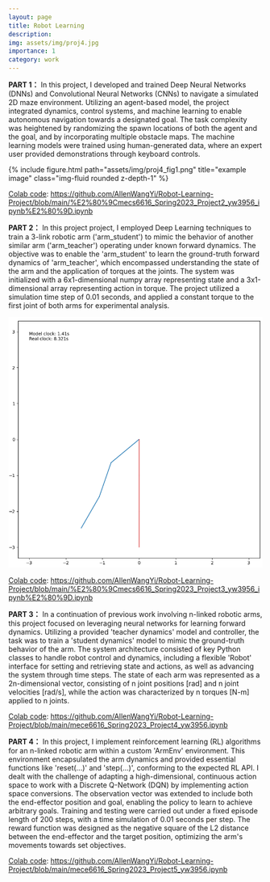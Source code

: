 ```yaml
---
layout: page
title: Robot Learning
description:
img: assets/img/proj4.jpg
importance: 1
category: work
---
```

**PART 1：**
In this project, I developed and trained Deep Neural Networks (DNNs) and Convolutional Neural Networks (CNNs) to navigate a simulated 2D maze environment. Utilizing an agent-based model, the project integrated dynamics, control systems, and machine learning to enable autonomous navigation towards a designated goal. The task complexity was heightened by randomizing the spawn locations of both the agent and the goal, and by incorporating multiple obstacle maps. The machine learning models were trained using human-generated data, where an expert user provided demonstrations through keyboard controls. 
<div class="row">
    <div class="col-sm mt-3 mt-md-0">
        {% include figure.html path="assets/img/proj4_fig1.png" title="example image" class="img-fluid rounded z-depth-1" %}
    </div>
</div>

[Colab code](https://github.com/AllenWangYi/Robot-Learning-Project/blob/main/%E2%80%9Cmecs6616_Spring2023_Project2_yw3956_ipynb%E2%80%9D.ipynb): https://github.com/AllenWangYi/Robot-Learning-Project/blob/main/%E2%80%9Cmecs6616_Spring2023_Project2_yw3956_ipynb%E2%80%9D.ipynb

**PART 2：**
In this project project, I employed Deep Learning techniques to train a 3-link robotic arm ('arm_student') to mimic the behavior of another similar arm ('arm_teacher') operating under known forward dynamics. The objective was to enable the 'arm_student' to learn the ground-truth forward dynamics of 'arm_teacher', which encompassed understanding the state of the arm and the application of torques at the joints. The system was initialized with a 6x1-dimensional numpy array representing state and a 3x1-dimensional array representing action in torque. The project utilized a simulation time step of 0.01 seconds, and applied a constant torque to the first joint of both arms for experimental analysis.
<div class="row justify-content-sm-center align-items-center">
    <div class="col-sm-6 mt-3 mt-md-0">
      <div class="image-with-caption">
        <img class="img-fluid rounded" src="/assets/img/proj4_fig2.png" alt="Your GIF Description Here">
      </div>
      <div class="caption"></div>
    </div>
</div>

[Colab code](https://github.com/AllenWangYi/Robot-Learning-Project/blob/main/%E2%80%9Cmecs6616_Spring2023_Project3_yw3956_ipynb%E2%80%9D.ipynb): https://github.com/AllenWangYi/Robot-Learning-Project/blob/main/%E2%80%9Cmecs6616_Spring2023_Project3_yw3956_ipynb%E2%80%9D.ipynb

**PART 3：**
In a continuation of previous work involving n-linked robotic arms, this project focused on leveraging neural networks for learning forward dynamics. Utilizing a provided 'teacher dynamics' model and controller, the task was to train a 'student dynamics' model to mimic the ground-truth behavior of the arm. The system architecture consisted of key Python classes to handle robot control and dynamics, including a flexible 'Robot' interface for setting and retrieving state and actions, as well as advancing the system through time steps. The state of each arm was represented as a 2n-dimensional vector, consisting of n joint positions [rad] and n joint velocities [rad/s], while the action was characterized by n torques [N-m] applied to n joints. 

[Colab code](https://github.com/AllenWangYi/Robot-Learning-Project/blob/main/mece6616_Spring2023_Project4_yw3956.ipynb): https://github.com/AllenWangYi/Robot-Learning-Project/blob/main/mece6616_Spring2023_Project4_yw3956.ipynb

**PART 4：**
In this project, I implement reinforcement learning (RL) algorithms for an n-linked robotic arm within a custom 'ArmEnv' environment. This environment encapsulated the arm dynamics and provided essential functions like 'reset(...)' and 'step(...)', conforming to the expected RL API. I dealt with the challenge of adapting a high-dimensional, continuous action space to work with a Discrete Q-Network (DQN) by implementing action space conversions. The observation vector was extended to include both the end-effector position and goal, enabling the policy to learn to achieve arbitrary goals. Training and testing were carried out under a fixed episode length of 200 steps, with a time simulation of 0.01 seconds per step. The reward function was designed as the negative square of the L2 distance between the end-effector and the target position, optimizing the arm's movements towards set objectives.

[Colab code](https://github.com/AllenWangYi/Robot-Learning-Project/blob/main/mece6616_Spring2023_Project5_yw3956.ipynb): https://github.com/AllenWangYi/Robot-Learning-Project/blob/main/mece6616_Spring2023_Project5_yw3956.ipynb